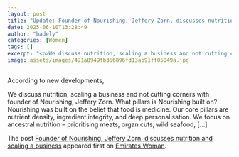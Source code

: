 ```yaml
---
layout: post
title: "Update: Founder of Nourishing, Jeffery Zorn, discusses nutrition and scaling a industry"
date: 2025-06-10T13:28:49
author: "badely"
categories: [Women]
tags: []
excerpt: "<p>We discuss nutrition, scaling a business and not cutting corners with founder of Nourishing, Jeffery Zorn. What pillars is Nourishing built on? Nou"
image: assets/images/491a8949fb356896fd13ab91ff05049a.jpg
---
```


According to new developments, <p>We discuss nutrition, scaling a business and not cutting corners with founder of Nourishing, Jeffery Zorn. What pillars is Nourishing built on? Nourishing was built on the belief that food is medicine. Our core pillars are nutrient density, ingredient integrity, and deep personalisation. We focus on ancestral nutrition – prioritising meats, organ cuts, wild seafood, [&#8230;]</p>
<p>The post <a href="https://emirateswoman.com/founder-of-nourishing-jeffery-zorn-nutrition/" rel="nofollow">Founder of Nourishing, Jeffery Zorn, discusses nutrition and scaling a business</a> appeared first on <a href="https://emirateswoman.com" rel="nofollow">Emirates Woman</a>.</p>

